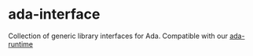 # ada-interface
Collection of generic library interfaces for Ada. Compatible with our [ada-runtime](https://github.com/Componolit/ada-runtime)
